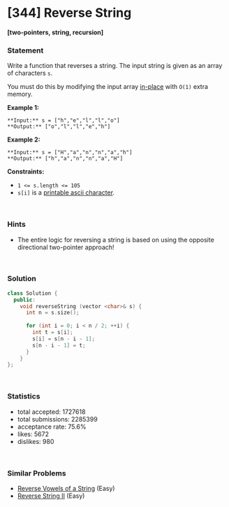 # [344] Reverse String

**[two-pointers, string, recursion]**

### Statement

Write a function that reverses a string. The input string is given as an array of characters `s`.

You must do this by modifying the input array [in-place](https://en.wikipedia.org/wiki/In-place_algorithm) with `O(1)` extra memory.


**Example 1:**

```
**Input:** s = ["h","e","l","l","o"]
**Output:** ["o","l","l","e","h"]

```
**Example 2:**

```
**Input:** s = ["H","a","n","n","a","h"]
**Output:** ["h","a","n","n","a","H"]

```

**Constraints:**
* `1 <= s.length <= 105`
* `s[i]` is a [printable ascii character](https://en.wikipedia.org/wiki/ASCII#Printable_characters).


<br>

### Hints

- The entire logic for reversing a string is based on using the opposite directional two-pointer approach!

<br>

### Solution

```cpp
class Solution {
  public:
    void reverseString (vector <char>& s) {
      int n = s.size();
      
      for (int i = 0; i < n / 2; ++i) {
        int t = s[i];
        s[i] = s[n - i - 1];
        s[n - i - 1] = t;
      }
    }
};
```

<br>

### Statistics

- total accepted: 1727618
- total submissions: 2285399
- acceptance rate: 75.6%
- likes: 5672
- dislikes: 980

<br>

### Similar Problems

- [Reverse Vowels of a String](https://leetcode.com/problems/reverse-vowels-of-a-string) (Easy)
- [Reverse String II](https://leetcode.com/problems/reverse-string-ii) (Easy)
